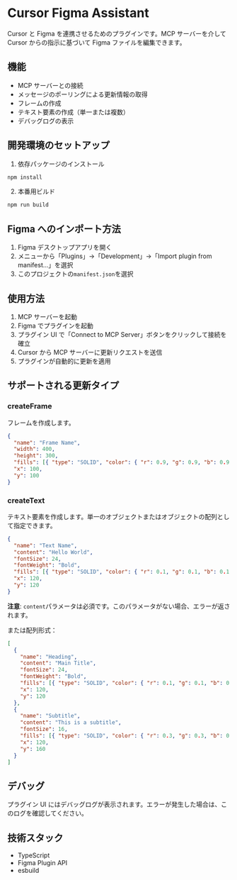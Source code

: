 # Cursor Figma Assistant

Cursor と Figma を連携させるためのプラグインです。MCP サーバーを介して Cursor からの指示に基づいて Figma ファイルを編集できます。

## 機能

- MCP サーバーとの接続
- メッセージのポーリングによる更新情報の取得
- フレームの作成
- テキスト要素の作成（単一または複数）
- デバッグログの表示

## 開発環境のセットアップ

1. 依存パッケージのインストール

```bash
npm install
```

2. 本番用ビルド

```bash
npm run build
```

## Figma へのインポート方法

1. Figma デスクトップアプリを開く
2. メニューから「Plugins」→「Development」→「Import plugin from manifest...」を選択
3. このプロジェクトの`manifest.json`を選択

## 使用方法

1. MCP サーバーを起動
2. Figma でプラグインを起動
3. プラグイン UI で「Connect to MCP Server」ボタンをクリックして接続を確立
4. Cursor から MCP サーバーに更新リクエストを送信
5. プラグインが自動的に更新を適用

## サポートされる更新タイプ

### createFrame

フレームを作成します。

```json
{
  "name": "Frame Name",
  "width": 400,
  "height": 300,
  "fills": [{ "type": "SOLID", "color": { "r": 0.9, "g": 0.9, "b": 0.9 } }],
  "x": 100,
  "y": 100
}
```

### createText

テキスト要素を作成します。単一のオブジェクトまたはオブジェクトの配列として指定できます。

```json
{
  "name": "Text Name",
  "content": "Hello World",
  "fontSize": 24,
  "fontWeight": "Bold",
  "fills": [{ "type": "SOLID", "color": { "r": 0.1, "g": 0.1, "b": 0.1 } }],
  "x": 120,
  "y": 120
}
```

**注意**: `content`パラメータは必須です。このパラメータがない場合、エラーが返されます。

または配列形式：

```json
[
  {
    "name": "Heading",
    "content": "Main Title",
    "fontSize": 24,
    "fontWeight": "Bold",
    "fills": [{ "type": "SOLID", "color": { "r": 0.1, "g": 0.1, "b": 0.1 } }],
    "x": 120,
    "y": 120
  },
  {
    "name": "Subtitle",
    "content": "This is a subtitle",
    "fontSize": 16,
    "fills": [{ "type": "SOLID", "color": { "r": 0.3, "g": 0.3, "b": 0.3 } }],
    "x": 120,
    "y": 160
  }
]
```

## デバッグ

プラグイン UI にはデバッグログが表示されます。エラーが発生した場合は、このログを確認してください。

## 技術スタック

- TypeScript
- Figma Plugin API
- esbuild
